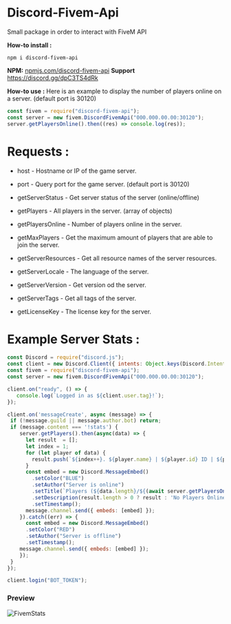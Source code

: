 # Discord-Fivem-Api
Small package in order to interact with FiveM API

**How-to install :**

```
npm i discord-fivem-api
```

**NPM:** [npmjs.com/discord-fivem-api](https://www.npmjs.com/package/discord-fivem-api)
**Support** https://discord.gg/dpC3TS4dRk

**How-to use :** 
Here is an example to display the number of players online on a server.
(default port is 30120)

```js
const fivem = require("discord-fivem-api");
const server = new fivem.DiscordFivemApi("000.000.00.00:30120");
server.getPlayersOnline().then((res) => console.log(res));
```

# Requests :
- host - Hostname or IP of the game server.
- port - Query port for the game server. (default port is 30120)
- getServerStatus - Get server status of the server (online/offline)

- getPlayers - All players in the server. (array of objects)
- getPlayersOnline - Number of players online in the server.
- getMaxPlayers - Get the maximum amount of players that are able to join the server.

- getServerResources - Get all resource names of the server resources.
- getServerLocale - The language of the server.
- getServerVersion - Get version od the server.
- getServerTags - Get all tags of the server.
- getLicenseKey - The license key for the server.

# **Example Server Stats** :

```js
const Discord = require("discord.js");
const client = new Discord.Client({ intents: Object.keys(Discord.Intents.FLAGS) });
const fivem = require("discord-fivem-api");
const server = new fivem.DiscordFivemApi("000.000.00.00:30120");

client.on("ready", () => {
   console.log(`Logged in as ${client.user.tag}!`);
});

client.on('messageCreate', async (message) => {
 if (!message.guild || message.author.bot) return;
 if (message.content === '!stats') {
    server.getPlayers().then(async(data) => {
      let result  = [];
      let index = 1;
      for (let player of data) {
        result.push(`${index++}. ${player.name} | ${player.id} ID | ${player.ping} ping\n`);
      }
      const embed = new Discord.MessageEmbed()
        .setColor("BLUE")
        .setAuthor("Server is online")
        .setTitle(`Players (${data.length}/${(await server.getPlayersOnline())})`)
        .setDescription(result.length > 0 ? result : 'No Players Online!')
        .setTimestamp();
      message.channel.send({ embeds: [embed] });
    }).catch((err) => {
      const embed = new Discord.MessageEmbed()
      .setColor("RED")
      .setAuthor("Server is offline")
      .setTimestamp();
    message.channel.send({ embeds: [embed] });
    });
 }
});

client.login("BOT_TOKEN");
```

### Preview
![FivemStats](https://cdn.discordapp.com/attachments/621111828025573396/771737140227866635/unknown.png)
